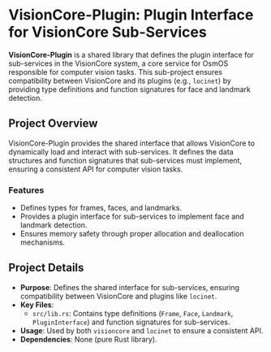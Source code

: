 # VisionCore-Plugin: Plugin Interface for VisionCore Sub-Services

**VisionCore-Plugin** is a shared library that defines the plugin interface for sub-services in the VisionCore system, a core service for OsmOS responsible for computer vision tasks. This sub-project ensures compatibility between VisionCore and its plugins (e.g., `locinet`) by providing type definitions and function signatures for face and landmark detection.

## Project Overview

VisionCore-Plugin provides the shared interface that allows VisionCore to dynamically load and interact with sub-services. It defines the data structures and function signatures that sub-services must implement, ensuring a consistent API for computer vision tasks.

### Features
- Defines types for frames, faces, and landmarks.
- Provides a plugin interface for sub-services to implement face and landmark detection.
- Ensures memory safety through proper allocation and deallocation mechanisms.

## Project Details

- **Purpose**: Defines the shared interface for sub-services, ensuring compatibility between VisionCore and plugins like `locinet`.
- **Key Files**:
  - `src/lib.rs`: Contains type definitions (`Frame`, `Face`, `Landmark`, `PluginInterface`) and function signatures for sub-services.
- **Usage**: Used by both `visioncore` and `locinet` to ensure a consistent API.
- **Dependencies**: None (pure Rust library).
